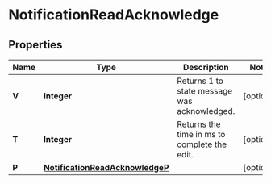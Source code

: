 

# NotificationReadAcknowledge


## Properties

| Name | Type | Description | Notes |
|------------ | ------------- | ------------- | -------------|
|**V** | **Integer** | Returns 1 to state message was acknowledged. |  [optional] |
|**T** | **Integer** | Returns the time in ms to complete the edit. |  [optional] |
|**P** | [**NotificationReadAcknowledgeP**](NotificationReadAcknowledgeP.md) |  |  [optional] |



